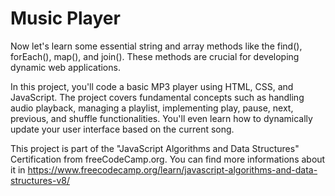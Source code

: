 # Music Player

Now let's learn some essential string and array methods like the find(), forEach(), map(), and join(). These methods are crucial for developing dynamic web applications.

In this project, you'll code a basic MP3 player using HTML, CSS, and JavaScript. The project covers fundamental concepts such as handling audio playback, managing a playlist, implementing play, pause, next, previous, and shuffle functionalities. You'll even learn how to dynamically update your user interface based on the current song.

This project is part of the "JavaScript Algorithms and Data Structures" Certification from freeCodeCamp.org. You can find more informations about it in https://www.freecodecamp.org/learn/javascript-algorithms-and-data-structures-v8/